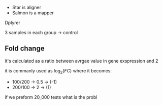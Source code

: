 - Star is aligner
- Salmon is a mapper

Dplyrer

3 samples in each group -> control


## Fold change

it's calculated as a ratio between avrgae value in gene exspression and 2

it is commanly used as $\log_2(FC)$ where it becomes:
- 100/200 $\to$ 0.5 $\to$ (-1)
- 200/100 $\to$ 2 $\to$ (1)

if we preform 20_000 tests
what is the probl